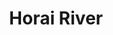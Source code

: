 ---
title: "Horai River"
title_bn: "Rajbari District "
description: "The river started from the Padma River in Rajbari district and ended into the River Kumar of Faridpur district. The length of the river is 22km, width is 20m, depth is 2, and basin is 88 sq.km."
---